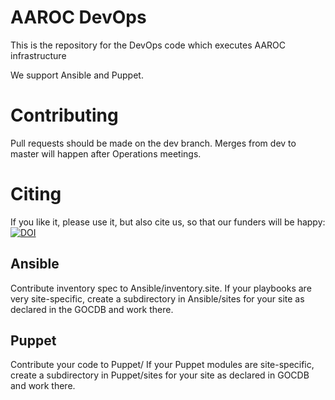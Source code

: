 # AAROC DevOps
This is the repository for the DevOps code which executes AAROC infrastructure

We support Ansible and Puppet.

# Contributing

Pull requests should be made on the dev branch. Merges from dev to master will happen after Operations meetings.

# Citing

If you like it, please use it, but also cite us, so that our funders will be happy: [![DOI](https://zenodo.org/badge/1514/AAROC/DevOps.png)](http://dx.doi.org/10.5281/zenodo.11914)


## Ansible
Contribute inventory spec to Ansible/inventory.site. If your playbooks are very site-specific, create a subdirectory in Ansible/sites for your site as declared in the GOCDB and work there.

## Puppet
Contribute your code to Puppet/ If your Puppet modules are site-specific, create a subdirectory in Puppet/sites for your site as declared in GOCDB and work there.

